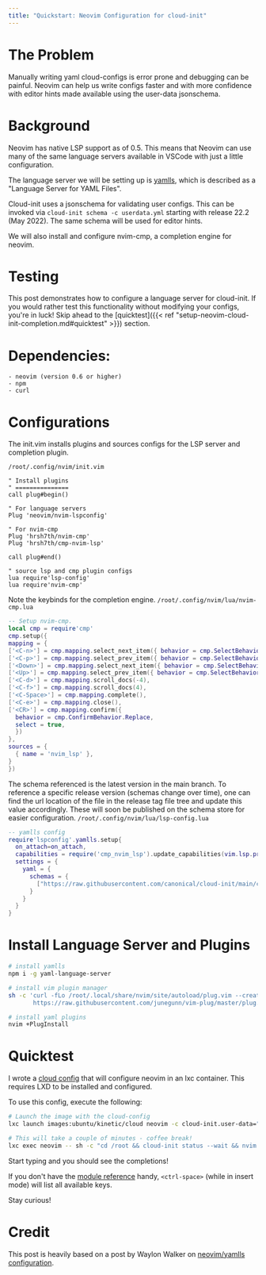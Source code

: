 ```yaml
---
title: "Quickstart: Neovim Configuration for cloud-init"
---
```



# The Problem

Manually writing yaml cloud-configs is error prone and debugging can be
painful. Neovim can help us write configs faster and with more
confidence with editor hints made available using the user-data jsonschema.


# Background

Neovim has native LSP support as of 0.5. This means that Neovim can use
many of the same language servers available in VSCode with just a little
configuration.

The language server we will be setting up is
[yamlls](https://github.com/redhat-developer/yaml-language-server), which is
described as a "Language Server for YAML Files".

Cloud-init uses a jsonschema for validating user configs. This can
be invoked via `cloud-init schema -c userdata.yml` starting with release 22.2 (May 2022).
The same schema will be used for editor hints.

We will also install and configure nvim-cmp, a completion engine for neovim.


# Testing

This post demonstrates how to configure a language server for cloud-init. If
you would rather test this functionality without modifying your configs,
you're in luck! Skip ahead to the
[quicktest]({{< ref "setup-neovim-cloud-init-completion.md#quicktest" >}})
section.

# Dependencies:

```
- neovim (version 0.6 or higher)
- npm
- curl
```

# Configurations

The init.vim installs plugins and sources configs for the LSP server and
completion plugin.

`/root/.config/nvim/init.vim`
```vim
" Install plugins
" ===============
call plug#begin()

" For language servers
Plug 'neovim/nvim-lspconfig'

" For nvim-cmp
Plug 'hrsh7th/nvim-cmp'
Plug 'hrsh7th/cmp-nvim-lsp'

call plug#end()

" source lsp and cmp plugin configs
lua require'lsp-config'
lua require'nvim-cmp'
```

Note the keybinds for the completion engine.
`/root/.config/nvim/lua/nvim-cmp.lua`
```lua
-- Setup nvim-cmp.
local cmp = require'cmp'
cmp.setup({
mapping = {
['<C-n>'] = cmp.mapping.select_next_item({ behavior = cmp.SelectBehavior.Insert }),
['<C-p>'] = cmp.mapping.select_prev_item({ behavior = cmp.SelectBehavior.Insert }),
['<Down>'] = cmp.mapping.select_next_item({ behavior = cmp.SelectBehavior.Select }),
['<Up>'] = cmp.mapping.select_prev_item({ behavior = cmp.SelectBehavior.Select }),
['<C-d>'] = cmp.mapping.scroll_docs(-4),
['<C-f>'] = cmp.mapping.scroll_docs(4),
['<C-Space>'] = cmp.mapping.complete(),
['<C-e>'] = cmp.mapping.close(),
['<CR>'] = cmp.mapping.confirm({
  behavior = cmp.ConfirmBehavior.Replace,
  select = true,
  })
},
sources = {
  { name = 'nvim_lsp' },
}
})
```

The schema referenced is the latest version in the main branch. To
reference a specific release version (schemas change over time), one can
find the url location of the file in the release tag file tree and
update this value accordingly. These will soon be published on the schema store
for easier configuration.
`/root/.config/nvim/lua/lsp-config.lua`
```lua
-- yamlls config
require'lspconfig'.yamlls.setup{
  on_attach=on_attach,
  capabilities = require('cmp_nvim_lsp').update_capabilities(vim.lsp.protocol.make_client_capabilities()),
  settings = {
    yaml = {
      schemas = {
        ["https://raw.githubusercontent.com/canonical/cloud-init/main/cloudinit/config/cloud-init-schema.json"]= "user-data.yml",
      }
    }
  }
}
```

# Install Language Server and Plugins
```bash
# install yamlls
npm i -g yaml-language-server

# install vim plugin manager
sh -c 'curl -fLo /root/.local/share/nvim/site/autoload/plug.vim --create-dirs \
       https://raw.githubusercontent.com/junegunn/vim-plug/master/plug.vim'

# install yaml plugins
nvim +PlugInstall
```


# Quicktest

I wrote a [cloud config](https://gist.githubusercontent.com/holmanb/75e0974c759dd6180cdf74da6fd01551/raw/c70ffba3e454957754923eaf8060ef4b3feaaa27/user-data-schema-neovim.yml)
that will configure neovim in an lxc container.
This requires LXD to be installed and configured.

To use this config, execute the following:

```bash
# Launch the image with the cloud-config
lxc launch images:ubuntu/kinetic/cloud neovim -c cloud-init.user-data="$(curl https://gist.githubusercontent.com/holmanb/75e0974c759dd6180cdf74da6fd01551/raw/c70ffba3e454957754923eaf8060ef4b3feaaa27/user-data-schema-neovim.yml)"

# This will take a couple of minutes - coffee break!
lxc exec neovim -- sh -c "cd /root && cloud-init status --wait && nvim user-data.yml"
```

Start typing and you should see the completions!

If you don't have the [module reference](https://cloudinit.readthedocs.io/en/latest/topics/modules.html)
handy, `<ctrl-space>` (while in insert mode) will list all available keys.

Stay curious!


# Credit

This post is heavily based on a post by Waylon Walker on
[neovim/yamlls configuration](https://waylonwalker.com/setup-yamlls/).
